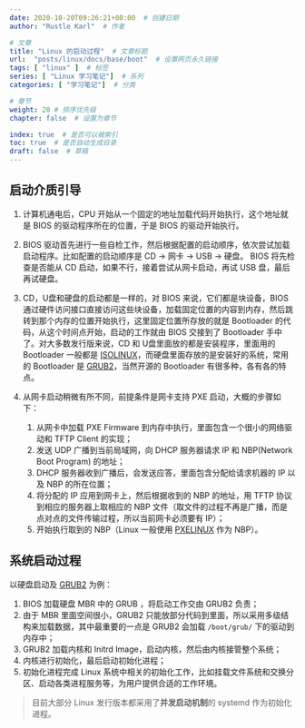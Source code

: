 ```yaml
---
date: 2020-10-20T09:26:21+08:00  # 创建日期
author: "Rustle Karl"  # 作者

# 文章
title: "Linux 的启动过程"  # 文章标题
url:  "posts/linux/docs/base/boot"  # 设置网页永久链接
tags: [ "linux" ]  # 标签
series: [ "Linux 学习笔记"]  # 系列
categories: [ "学习笔记"]  # 分类

# 章节
weight: 20 # 排序优先级
chapter: false  # 设置为章节

index: true  # 是否可以被索引
toc: true  # 是否自动生成目录
draft: false  # 草稿
---
```


## 启动介质引导

1. 计算机通电后，CPU 开始从一个固定的地址加载代码开始执行，这个地址就是 BIOS 的驱动程序所在的位置，于是 BIOS 的驱动开始执行。

2. BIOS 驱动首先进行一些自检工作，然后根据配置的启动顺序，依次尝试加载启动程序。比如配置的启动顺序是 CD -> 网卡 -> USB -> 硬盘。 BIOS 将先检查是否能从 CD 启动，如果不行，接着尝试从网卡启动，再试 USB 盘，最后再试硬盘。

3. CD，U盘和硬盘的启动都是一样的，对 BIOS 来说，它们都是块设备，BIOS 通过硬件访问接口直接访问这些块设备，加载固定位置的内容到内存，然后跳转到那个内存的位置开始执行，这里固定位置所存放的就是 Bootloader 的代码，从这个时间点开始，启动的工作就由 BIOS 交接到了 Bootloader 手中了。对大多数发行版来说，CD 和 U盘里面放的都是安装程序，里面用的 Bootloader 一般都是 [ISOLINUX](https://wiki.syslinux.org/wiki/index.php?title=ISOLINUX)，而硬盘里面存放的是安装好的系统，常用的 Bootloader 是 [GRUB2](https://www.gnu.org/software/grub/)，当然开源的 Bootloader 有很多种，各有各的特点。

4. 从网卡启动稍微有所不同，前提条件是网卡支持 PXE 启动，大概的步骤如下：

    1. 从网卡中加载 PXE Firmware 到内存中执行，里面包含一个很小的网络驱动和 TFTP Client 的实现；
    2. 发送 UDP 广播到当前局域网，向 DHCP 服务器请求 IP 和 NBP(Network Boot Program) 的地址；
    3. DHCP 服务器收到广播后，会发送应答，里面包含分配给请求机器的 IP 以及 NBP 的所在位置；
    4. 将分配的 IP 应用到网卡上，然后根据收到的 NBP 的地址，用 TFTP 协议到相应的服务器上取相应的 NBP 文件（取文件的过程不再是广播，而是点对点的文件传输过程，所以当前网卡必须要有 IP）；
    5. 开始执行取到的 NBP（Linux 一般使用 [PXELINUX](https://wiki.syslinux.org/wiki/index.php?title=PXELINUX) 作为 NBP）。

## 系统启动过程

以硬盘启动及 [GRUB2](https://en.wikipedia.org/wiki/GNU_GRUB) 为例：

1. BIOS 加载硬盘 MBR 中的 GRUB ，将启动工作交由 GRUB2 负责；
2. 由于 MBR 里面空间很小，GRUB2 只能放部分代码到里面，所以采用多级结构来加载数据，其中最重要的一点是 GRUB2 会加载 `/boot/grub/` 下的驱动到内存中；
3. GRUB2 加载内核和 Initrd Image，启动内核，然后由内核接管整个系统；
4. 内核进行初始化，最后启动初始化进程；
5. 初始化进程完成 Linux 系统中相关的初始化工作，比如挂载文件系统和交换分区、启动各类进程服务等，为用户提供合适的工作环境。

> 目前大部分 Linux 发行版本都采用了**并发启动机制**的 systemd 作为初始化进程。
